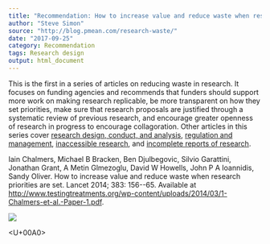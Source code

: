 ```yaml
---
title: "Recommendation: How to increase value and reduce waste when research priorities are set"
author: "Steve Simon"
source: "http://blog.pmean.com/research-waste/"
date: "2017-09-25"
category: Recommendation
tags: Research design
output: html_document
---
```


This is the first in a series of articles on reducing waste in research.
It focuses on funding agencies and recommends that funders should
support more work on making research replicable, be more transparent on
how they set priorities, make sure that research proposals are justified
through a systematic review of previous research, and encourage greater
openness of research in progress to encourage collagoration. Other
articles in this series cover [research design, conduct, and
analysis](http://www.testingtreatments.org/wp-content/uploads/2014/03/2-Ioannidis-et-al.-Paper-2.pdf),
[regulation and
management](http://www.testingtreatments.org/wp-content/uploads/2014/03/3-Salman-et-al-Paper-3.pdf),
[inaccessible
research](http://www.testingtreatments.org/wp-content/uploads/2014/03/4-Chan-et-al.-Paper-4.pdf),
and [incomplete reports of
research](http://www.testingtreatments.org/wp-content/uploads/2014/03/5-Glasziou-et-al.-Paper-5.pdf).

<!---More--->

Iain Chalmers, Michael B Bracken, Ben Djulbegovic, Silvio Garattini,
Jonathan Grant, A Metin G<fc>lmezoglu, David W Howells, John P A Ioannidis,
Sandy Oliver. How to increase value and reduce waste when research
priorities are set. Lancet 2014; 383: 156--65. Available at
<http://www.testingtreatments.org/wp-content/uploads/2014/03/1-Chalmers-et-al.-Paper-1.pdf>.

![](../../../web/images/research-waste01.png)



<U+00A0>


